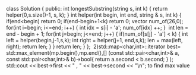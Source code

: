 class Solution {
public:
int longestSubstring(string s, int k) {
return helper(0,s.size()-1, s, k);
}
int helper(int begin, int end, string & s, int k)
{
if(end<begin) return 0;
if(end-begin+1<k) return 0;
vector<int> num_of(26,0);
​
for(int i=begin; i<=end; i++)
{
int idx = s[i] - 'a';
num_of[idx] ++;
}
​
int len = end - begin + 1;
​
for(int j=begin; j<=end; j++)
{
if(num_of[s[j] - 'a'] < k)
{
int left = helper(begin,j-1,s,k);
int right = helper(j+1, end,s,k);
len = max(left, right);
return len;
}
}
return len;
}
};
​
​
2)std::map<char,int>::iterator best= std::max_element(mp.begin(),mp.end(),[] (const std::pair<char,int>& a, const std::pair<char,int>& b)->bool{ return a.second < b.second; } );
std::cout << best->first << " , " << best->second << "\n";
​
to find max value